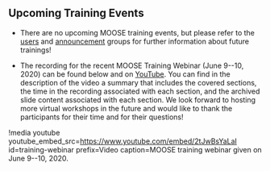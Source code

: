 ## Upcoming Training Events

- There are no upcoming MOOSE training events, but please refer to the [users](https://groups.google.com/forum/#!forum/moose-users) and [announcement](https://groups.google.com/forum/#!forum/moose-announce) groups for further information about future trainings!

- The recording for the recent MOOSE Training Webinar (June 9--10, 2020) can be found below and on [YouTube](https://youtube.com/watch?v=2tJwBsYaLaI). You can find in the description of the video a summary that includes the covered sections, the time in the recording associated with each section, and the archived slide content associated with each section. We look forward to hosting more virtual workshops in the future and would like to thank the participants for their time and for their questions!

!media youtube youtube_embed_src=https://www.youtube.com/embed/2tJwBsYaLaI
               id=training-webinar
               prefix=Video
               caption=MOOSE training webinar given on June 9--10, 2020.
